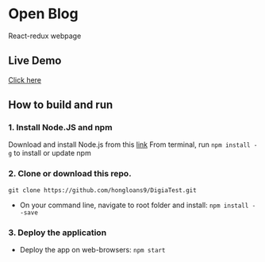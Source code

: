 # Open Blog
React-redux webpage

## Live Demo
[Click here](https://hongloans9.github.io/Open-Blog/)

## How to build and run
### 1. Install Node.JS and npm
Download and install Node.js from this [link](https://nodejs.org/en)
From terminal, run `npm install -g` to install or update npm
### 2. Clone or download this repo.
`git clone https://github.com/hongloans9/DigiaTest.git`
- On your command line, navigate to root folder and install:
       `npm install --save`
### 3. Deploy the application
- Deploy the app on web-browsers:
       `npm start`


